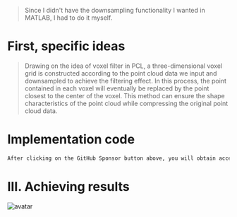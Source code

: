 >  Since I didn't have the downsampling functionality I wanted in MATLAB, I had to do it myself. 

#  First, specific ideas 

>  Drawing on the idea of voxel filter in PCL, a three-dimensional voxel grid is constructed according to the point cloud data we input and downsampled to achieve the filtering effect. In this process, the point contained in each voxel will eventually be replaced by the point closest to the center of the voxel. This method can ensure the shape characteristics of the point cloud while compressing the original point cloud data. 

#  Implementation code 

 ```python  
After clicking on the GitHub Sponsor button above, you will obtain access permissions to my private code repository ( https://github.com/slowlon/my_code_bar ) to view this blog code. By searching the code number of this blog, you can find the code you need, code number is: 2024020309574093747
 ```  
#  III. Achieving results 

![avatar]( 39be5ea4d1e24841a6c43bb9a8a89d21.png) 

